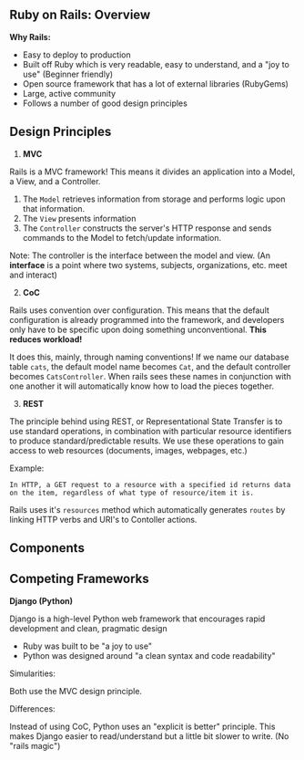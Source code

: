 ## Ruby on Rails: Overview

**Why Rails:**

* Easy to deploy to production
* Built off Ruby which is very readable, easy to understand, and a "joy to use" (Beginner friendly)
* Open source framework that has a lot of external libraries (RubyGems)
* Large, active community
* Follows a number of good design principles

## Design Principles  

1. **MVC**

Rails is a MVC framework! This means it divides an application into a Model, a View, and a Controller.

1. The `Model` retrieves information from storage and performs logic upon that information.
2. The `View` presents information
3. The `Controller` constructs the server's HTTP response and sends commands to the Model to fetch/update information.

Note: The controller is the interface between the model and view. (An **interface** is a point where two systems, subjects, organizations, etc. meet and interact)

2. **CoC**

Rails uses convention over configuration. This means that the default configuration is already programmed into the framework, and developers only have to be specific upon doing something unconventional. **This reduces workload!** 

It does this, mainly, through naming conventions! If we name our database table `cats`, the default model name becomes `Cat`, and the default controller becomes `CatsController`. When rails sees these names in conjunction with one another it will automatically know how to load the pieces together.

3. **REST**

The principle behind using REST, or Representational State Transfer is to use standard operations, in combination with particular resource identifiers to produce standard/predictable results. We use these operations to gain access to web resources (documents, images, webpages, etc.)

Example:
```
In HTTP, a GET request to a resource with a specified id returns data 
on the item, regardless of what type of resource/item it is. 
```
Rails uses it's `resources` method which automatically generates `routes` by linking HTTP verbs and URI's to Contoller actions.

## Components

## Competing Frameworks

**Django (Python)**

Django is a high-level Python web framework that encourages rapid development and clean, pragmatic design

* Ruby was built to be "a joy to use"
* Python was designed around "a clean syntax and code readability"

Simularities:

Both use the MVC design principle. 

Differences:

Instead of using CoC, Python uses an "explicit is better" principle. This makes Django easier to read/understand but a little bit slower to write. (No "rails magic")